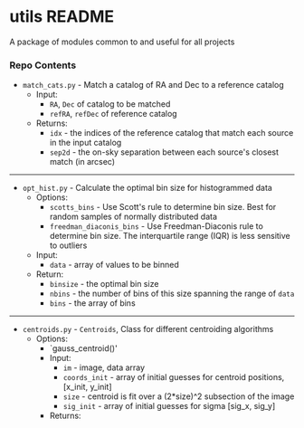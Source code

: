# utils README #

A package of modules common to and useful for all projects 

### Repo Contents ###

* `match_cats.py` - Match a catalog of RA and Dec to a reference catalog
    * Input: 
        * `RA`, `Dec` of catalog to be matched
        * `refRA`, `refDec` of reference catalog
    * Returns:  
        * `idx` - the indices of the reference catalog that match each source in the input catalog
        * `sep2d` - the on-sky separation between each source's closest match (in arcsec)

* * *

* `opt_hist.py` - Calculate the optimal bin size for histogrammed data
    * Options:
        * `scotts_bins` -  Use Scott's rule to determine bin size. Best for random samples of normally distributed data
        * `freedman_diaconis_bins` - Use Freedman-Diaconis rule to determine bin size. The interquartile range (IQR) is less sensitive to outliers
    * Input:
        * `data` - array of values to be binned
    * Return:
        * `binsize` - the optimal bin size
        * `nbins` - the number of bins of this size spanning the range of `data`
        * `bins` - the array of bins

* * *

* `centroids.py` - `Centroids`, Class for different centroiding algorithms
    * Options:
        * `gauss_centroid()'
        * Input:
            * `im` - image, data array
            * `coords_init` - array of initial guesses for centroid positions, [x_init, y_init]
            * `size` - centroid is fit over a (2*size)^2 subsection of the image 
            * `sig_init` - array of initial guesses for sigma [sig_x, sig_y]
        * Returns:
